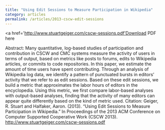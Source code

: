 ```yaml
---
title: "Using Edit Sessions to Measure Participation in Wikipedia"
category: articles
permalink: /articles/2013-cscw-edit-sessions
---
```


<a href='http://www.stuartgeiger.com/cscw-sessions.pdf'Download PDF here</a>

Abstract: Many quantitative, log-based studies of participation and contribution in CSCW and CMC systems measure the activity of users in terms of output, based on metrics like posts to forums, edits to Wikipedia articles, or commits to code repositories. In this paper, we estimate the amount of time users have spent contributing. Through an analysis of Wikipedia log data, we identify a pattern of punctuated bursts in editors’ activity that we refer to as edit sessions. Based on these edit sessions, we build a metric that approximates the labor hours of editors in the encyclopedia. Using this metric, we first compare labor-based analyses with output-based analyses, finding that the activity of many editors can appear quite differently based on the kind of metric used.
Citation: Geiger, R. Stuart and Halfaker, Aaron. (2013). “Using Edit Sessions to Measure Participation in Wikipedia.” In Proceedings of the 2013 ACM Conference on Computer Supported Cooperative Work (CSCW 2013). http://www.stuartgeiger.com/cscw-sessions.pdf